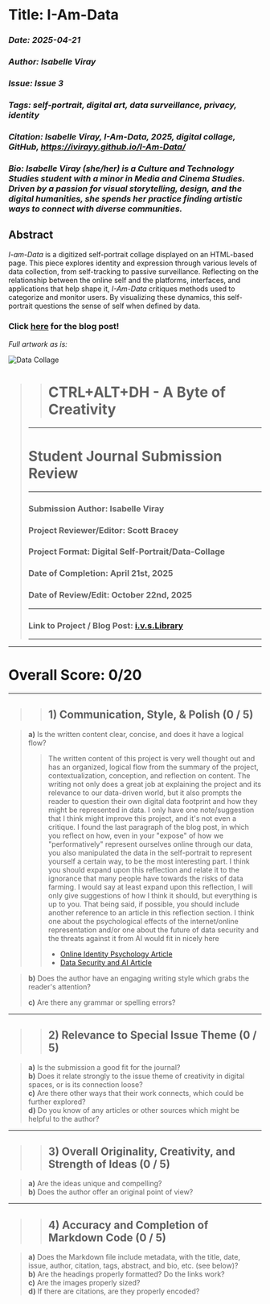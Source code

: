 # **Title: I-Am-Data**
### *Date: 2025-04-21*
### *Author: Isabelle Viray*
### *Issue: Issue 3*
### *Tags: self-portrait, digital art, data surveillance, privacy, identity*
### *Citation: Isabelle Viray, *I-Am-Data*, 2025, digital collage, GitHub, https://ivirayy.github.io/I-Am-Data/*
### *Bio: Isabelle Viray (she/her) is a Culture and Technology Studies student with a minor in Media and Cinema Studies. Driven by a passion for visual storytelling, design, and the digital humanities, she spends her practice finding artistic ways to connect with diverse communities.*

## Abstract
*I-am-Data* is a digitized self-portrait collage displayed on an HTML-based page. This piece explores identity and expression through various levels of data collection, from self-tracking to passive surveillance. Reflecting on the relationship between the online self and the platforms, interfaces, and applications that help shape it, *I-Am-Data* critiques methods used to categorize and monitor users. By visualizing these dynamics, this self-portrait questions the sense of self when defined by data.

### **Click [here](https://ivslibrary.wordpress.com/2025/04/21/i-am-data-a-self-portrait/) for the blog post!**

*Full artwork as is:*

<img src="cts3000-final.png" alt="Data Collage"/>

>> # **CTRL+ALT+DH - A Byte of Creativity**
> ---
>  # **Student Journal Submission Review**
> ---
> ### **Submission Author:** Isabelle Viray
> ### **Project Reviewer/Editor:** Scott Bracey
> ### **Project Format:** Digital Self-Portrait/Data-Collage
> ### **Date of Completion:** April 21st, 2025
> ### **Date of Review/Edit:** October 22nd, 2025 
> ---
> ### **Link to Project / Blog Post:** [i.v.s.Library](https://ivslibrary.wordpress.com/2025/04/21/i-am-data-a-self-portrait/)
> ---
---
# **Overall Score:** 0/20
--- 
>>## 1) Communication, Style, & Polish (0 / 5)

> **a)** Is the written content clear, concise, and does it have a logical flow?
> >The written content of this project is very well thought out and has an organized, logical flow from the summary of the project, contextualization, conception, and reflection on content. The writing not only does a great job at explaining the project and its relevance to our data-driven world, but it also prompts the reader to question their own digital data footprint and how they might be represented in data. I only have one note/suggestion that I think might improve this project, and it's not even a critique. I found the last paragraph of the blog post, in which you reflect on how, even in your "expose" of how we "performatively" represent ourselves online through our data, you also manipulated the data in the self-portrait to represent yourself a certain way, to be the most interesting part. I think you should expand upon this reflection and relate it to the ignorance that many people have towards the risks of data farming. I would say at least expand upon this reflection, I will only give suggestions of how I think it should, but everything is up to you. That being said, if possible, you should include another reference to an article in this reflection section. I think one about the psychological effects of the internet/online representation and/or one about the future of data security and the threats against it from AI would fit in nicely here
> > - [Online Identity Psychology Article](https://www.psychologytoday.com/ca/blog/just-you/202110/how-the-internet-shapes-who-we-are)
> > - [Data Security and AI Article](https://hai.stanford.edu/news/privacy-ai-era-how-do-we-protect-our-personal-information)

> **b)** Does the author have an engaging writing style which grabs the reader's attention?
> >  
> **c)** Are there any grammar or spelling errors?

--- 
>> ## 2) Relevance to Special Issue Theme (0 / 5)

> **a)** Is the submission a good fit for the journal?  
> **b)** Does it relate strongly to the issue theme of creativity in digital spaces, or is its connection loose?  
> **c)** Are there other ways that their work connects, which could be further explored?  
> **d)** Do you know of any articles or other sources which might be helpful to the author?

---
>> ## **3) Overall Originality, Creativity, and Strength of Ideas (0 / 5)**

> **a)** Are the ideas unique and compelling?  
> **b)** Does the author offer an original point of view?

--- 
>> ## 4) Accuracy and Completion of Markdown Code (0 / 5)

> **a)** Does the Markdown file include metadata, with the title, date, issue, author, citation, tags, abstract, and bio, etc. (see below)?  
> **b)** Are the headings properly formatted? Do the links work?  
> **c)** Are the images properly sized?  
> **d)** If there are citations, are they properly encoded?






